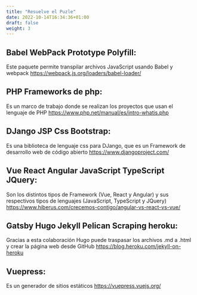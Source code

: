```yaml
---
title: "Resuelve el Puzle"
date: 2022-10-14T16:34:36+01:00
draft: false
weight: 3
---
```


## Babel WebPack Prototype Polyfill:
Este paquete permite transpilar archivos JavaScript usando Babel y webpack
https://webpack.js.org/loaders/babel-loader/
## PHP Frameworks de php:
Es un marco de trabajo donde se realizan los proyectos que usan el lenguaje de PHP
https://www.php.net/manual/es/intro-whatis.php
## DJango  JSP  Css Bootstrap:
Es una biblioteca de lenguaje css para DJango, que es un Framework de desarrollo web de código abierto
https://www.djangoproject.com/
## Vue React Angular JavaScript TypeScript JQuery:
Son los distintos tipos de Framework (Vue, React y Angular) y sus respectivos tipos de lenguajes (JavaScript, TypeScript y JQuery)
https://www.hiberus.com/crecemos-contigo/angular-vs-react-vs-vue/
## Gatsby  Hugo  Jekyll  Pelican Scraping heroku:
Gracias a esta colaboración Hugo puede traspasar los archivos .md a .html y crear la página web desde GitHub
https://blog.heroku.com/jekyll-on-heroku
## Vuepress:
Es un generador de sitios estáticos
https://vuepress.vuejs.org/